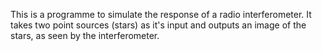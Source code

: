 This is a programme to simulate the response of a radio interferometer. It takes two point 
sources (stars) as it's input and outputs an image of the stars, as seen by the interferometer. 
